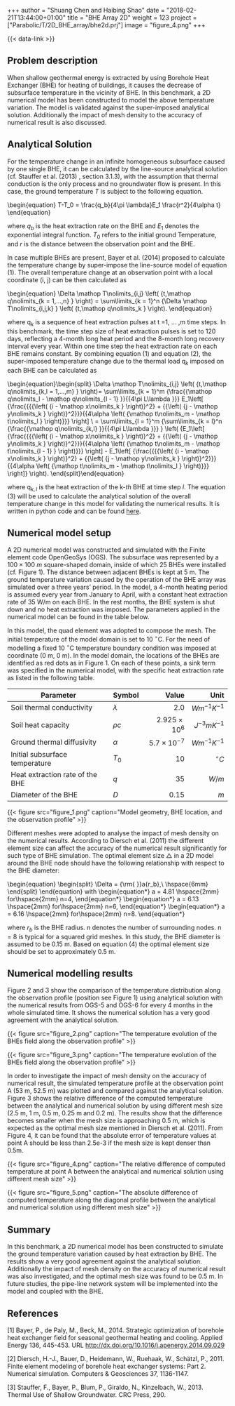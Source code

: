 +++
author = "Shuang Chen and Haibing Shao"
date = "2018-02-21T13:44:00+01:00"
title = "BHE Array 2D"
weight = 123
project = ["Parabolic/T/2D_BHE_array/bhe2d.prj"]
image = "figure_4.png"
+++

{{< data-link >}}

## Problem description

When shallow geothermal energy is extracted by using Borehole Heat Exchanger (BHE) for heating of buildings, it causes the decrease of subsurface temperature in the vicinity of BHE. In this benchmark, a 2D numerical model has been constructed to model the above temperature variation. The model is validated against the super-imposed analytical solution. Additionally the impact of mesh density to the accuracy of numerical result is also discussed.

## Analytical Solution

For the temperature change in an infinite homogeneous subsurface caused by one single BHE, it can be calculated by the line-source analytical solution (cf. Stauffer et al. (2013) , section 3.1.3), with the assumption that thermal conduction is the only process and no groundwater flow is present. In this case, the ground temperature $T$ is subject to the following equation.

\begin{equation}
T-T_0 = \frac{q_b}{4\pi \lambda}E_1 \frac{r^2}{4\alpha t}
\end{equation}

where $q_b$ is the heat extraction rate on the BHE and $E_1$ denotes the exponential integral function. $T_0$ refers to the initial ground Temperature, and $r$ is the distance between the observation point and the BHE.

In case multiple BHEs are present, Bayer et al. (2014) proposed to calculate the temperature change by super-impose the line-source model of equation (1). The overall temperature change at an observation point with a local coordinate (i, j) can be then calculated as

\begin{equation}
\Delta \mathop T\nolimits_{i,j} \left( {t,\mathop q\nolimits_{k = 1,...,n} } \right) = \sum\limits_{k = 1}^n {\Delta \mathop T\nolimits_{i,j,k} } \left( {t,\mathop q\nolimits_k } \right).
\end{equation}

where ${\mathop q\nolimits_k }$ is a sequence of heat extraction pulses at t =1, ... ,m time steps. In this benchmark, the time step size of heat extraction pulses is set to 120 days, reflecting a 4-month long heat period and the 8-month long recovery interval every year. Within one time step the heat extraction rate on each BHE remains constant. By combining equation (1) and equation (2), the super-imposed temperature change due to the thermal load ${\mathop q\nolimits_k }$ imposed on each BHE can be calculated as

\begin{equation}\begin{split}
        \Delta \mathop T\nolimits_{i,j} \left( {t,\mathop q\nolimits_{k,l = 1,...,m} } \right)= \sum\limits_{k = 1}^m {\frac{{\mathop q\nolimits_l  - \mathop q\nolimits_{l - 1} }}{{4\pi L\lambda }}} E_1\left[ {\frac{{{{\left( {i - \mathop x\nolimits_k } \right)}^2} + {{\left( {j - \mathop y\nolimits_k } \right)}^2}}}{{4\alpha \left( {\mathop t\nolimits_m  - \mathop t\nolimits_l } \right)}}} \right] \\
         = \sum\limits_{l = 1}^m {\sum\limits_{k = l}^n {\frac{{\mathop q\nolimits_{k,l} }}{{4\pi L\lambda }}} } \left( {E_1\left[ {\frac{{{{\left( {i - \mathop x\nolimits_k } \right)}^2} + {{\left( {j - \mathop y\nolimits_k } \right)}^2}}}{{4\alpha \left( {\mathop t\nolimits_m  - \mathop t\nolimits_{l - 1} } \right)}}} \right] - E_1\left[ {\frac{{{{\left( {i - \mathop x\nolimits_k } \right)}^2} + {{\left( {j - \mathop y\nolimits_k } \right)}^2}}}{{4\alpha \left( {\mathop t\nolimits_m  - \mathop t\nolimits_l } \right)}}} \right]} \right).
    \end{split}\end{equation}

where ${\mathop q\nolimits_{k,l} }$ is the heat extraction of the k-*th* BHE at time step *l*. The equation (3) will be used to calculate the analytical solution of the overall temperature change in this model for validating the numerical results. It is written in python code and can be found [here](bhe_array_analytical_solver.py).

## Numerical model setup

A 2D numerical model was constructed and simulated with the Finite element code OpenGeoSys (OGS). The subsurface was represented by a $100 \times 100~m$ square-shaped domain, inside of which 25 BHEs were installed (cf. Figure 1). The distance between adjacent BHEs is kept at 5 m. The ground temperature variation caused by the operation of the BHE array was simulated over a three years’ period. In the model, a 4-month heating period is assumed every year from January to April, with a constant heat extraction rate of 35 W/m on each BHE. In the rest months, the BHE system is shut down and no heat extraction was imposed. The parameters applied in the numerical model can be found in the table below.

In this model, the quad element was adopted to compose the mesh. The initial temperature of the model domain is set to 10 $^{\circ}$C. For the need of modelling a fixed 10 $^{\circ}$C temperature boundary condition was imposed at coordinate (0 m, 0 m). In the model domain, the locations of the BHEs are identified as red dots as in Figure 1. On each of these points, a sink term was specified in the numerical model, with the specific heat extraction rate as listed in the following table.

| Parameter                        | Symbol       | Value               | Unit             |
| -------------------------------- |:------------ | -------------------:| ----------------:|
| Soil thermal conductivity        | $\lambda$    | $2.0$               | $Wm^{-1}K^{-1}$  |
| Soil heat capacity               | $\rho c$     | $2.925\times10^{6}$ | $J^{-3} mK^{-1}$ |
| Ground thermal diffusivity       | $\alpha$     | $5.7\times10^{-7}$  | $Wm^{-1}K^{-1}$  |
| Initial subsurface temperature   | $T_0$        | $10$                | $^{\circ}C$      |
| Heat extraction rate of the BHE  | $q$          | $35$                | $W/m$            |
| Diameter of the BHE              | $D$          | $0.15$              | $m$              |

{{< figure src="figure_1.png" caption="Model geometry, BHE location, and the observation profile" >}}

Different meshes were adopted to analyse the impact of mesh density on the numerical results. According to Diersch et al. (2011) the different element size can affect the accuracy of the numerical result significantly for such type of BHE simulation. The optimal element size $\triangle$ in a 2D model around the BHE node should have the following relationship with respect to the BHE diameter:

\begin{equation}
\begin{split}
    \Delta  = {\rm{ }}a{r_b},\ \hspace{6mm}
\end{split}
\end{equation}
with
\begin{equation*}
    a = 4.81 \hspace{2mm} for\hspace{2mm} n=4,
\end{equation*}
\begin{equation*}
    a = 6.13  \hspace{2mm} for\hspace{2mm} n=6,
\end{equation*}
\begin{equation*}
    a = 6.16  \hspace{2mm} for\hspace{2mm} n=8.
\end{equation*}

where $r_b$ is the BHE radius. n denotes the number of surrounding nodes. n = 8 is typical for a squared grid meshes. In this study, the BHE diameter is assumed to be 0.15 m. Based on equation (4) the optimal element size should be set to approximately 0.5 m.

## Numerical modelling results

Figure 2 and 3 show the comparison of the temperature distribution along the observation profile (position see Figure 1) using analytical solution with the numerical results from OGS-5 and OGS-6 for every 4 months in the whole simulated time. It shows the numerical solution has a very good agreement with the analytical solution.

{{< figure src="figure_2.png" caption="The temperature evolution of the BHEs field along the observation profile" >}}

{{< figure src="figure_3.png" caption="The temperature evolution of the BHEs field along the observation profile" >}}

In order to investigate the impact of mesh density on the accuracy of numerical result, the simulated temperature profile at the observation point A (53 m, 52.5 m) was plotted and compared against the analytical solution. Figure 3 shows the relative difference of the computed temperature between the analytical and numerical solution by using different mesh size (2.5 m, 1 m, 0.5 m, 0.25 m and 0.2 m). The results show that the difference becomes smaller when the mesh size is approaching 0.5 m, which is expected as the optimal mesh size mentioned in Diersch et al. (2011). From Figure 4, it can be found that the absolute error of temperature values at point A should be less than 2.5e-3 if the mesh size is kept denser than 0.5m.

{{< figure src="figure_4.png" caption="The relative difference of computed temperature at point A between the analytical and numerical solution using different mesh size" >}}

{{< figure src="figure_5.png" caption="The absolute difference of computed temperature along the diagonal profile between the analytical and numerical solution using different mesh size" >}}

## Summary

In this benchmark, a 2D numerical model has been constructed to simulate the ground temperature variation caused by heat extraction by BHE. The results show a very good agreement against the analytical solution. Additionally the impact of mesh density on the accuracy of numerical result was also investigated, and the optimal mesh size was found to be 0.5 m. In future studies, the pipe-line network system will be implemented into the model and coupled with the BHE.

## References

<!-- vale off -->

[1] Bayer, P., de Paly, M., Beck, M., 2014. Strategic optimization of borehole heat exchanger field for seasonal geothermal heating and cooling. Applied Energy 136, 445-453.
URL <http://dx.doi.org/10.1016/j.apenergy.2014.09.029>

[2] Diersch, H.-J., Bauer, D., Heidemann, W., Ruehaak, W., Schätzl, P., 2011. Finite element modeling of borehole heat exchanger systems: Part 2. Numerical simulation. Computers & Geosciences 37, 1136-1147.

[3] Stauffer, F., Bayer, P., Blum, P., Giraldo, N., Kinzelbach, W., 2013. Thermal Use of Shallow Groundwater. CRC Press, 290.

<!-- vale on -->
